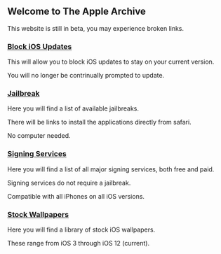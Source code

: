 ## Welcome to The Apple Archive
 
This website is still in beta, you may experience broken links.

### [Block iOS Updates](https://theapplearchive.github.io/noupdate)

This will allow you to block iOS updates to stay on your current version.

You will no longer be contrinually prompted to update.

### [Jailbreak](https://theapplearchive.github.io/jailbreak)

Here you will find a list of available jailbreaks.

There will be links to install the applications directly from safari.

No computer needed.

### [Signing Services](https://theapplearchive.github.io/signing)

Here you will find a list of all major signing services, both free and paid. 

Signing services do not require a jailbreak.

Compatible with all iPhones on all iOS versions.

### [Stock Wallpapers](https://theapplearchive.github.io/wallpapers)

Here you will find a library of stock iOS wallpapers.

These range from iOS 3 through iOS 12 (current).





